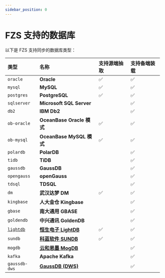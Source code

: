 ```yaml
---
sidebar_position: 0
---
```


# FZS 支持的数据库

以下是 FZS 支持同步的数据库类型：

| 类型        | 名称                                                 | 支持源端抽取 | 支持备端装载 |
| :---------- | :--------------------------------------------------- | :----------- | :----------- |
| `oracle`    | **Oracle**                                           | ✅           | ✅           |
| `mysql`     | **MySQL**                                            | ✅           | ✅           |
| `postgres`  | **PostgreSQL**                                       |     ✅         | ✅           |
| `sqlserver` | **Microsoft SQL Server**                             |              | ✅           |
| `db2`       | **IBM Db2**                                          |              | ✅           |
| `ob-oracle` | **OceanBase Oracle 模式**                            | ✅           | ✅           |
| `ob-mysql`  | **OceanBase MySQL 模式**                             | ✅           | ✅           |
| `polardb`   | **PolarDB**                                          |              | ✅           |
| `tidb`      | **TiDB**                                             |              | ✅           |
| `gaussdb`   | **GaussDB**                                          |              | ✅           |
| `opengauss` | **openGauss**                                        |              | ✅           |
| `tdsql`     | **TDSQL**                                            |              | ✅           |
| `dm`        | **武汉达梦 DM**                                      | ✅           | ✅           |
| `kingbase`  | **人大金仓 Kingbase**                                |              | ✅           |
| `gbase`     | **南大通用 GBASE**                                   |              | ✅           |
| `goldendb`  | **中兴通讯 GoldenDB**                                |              | ✅           |
| [`lightdb`](/intro/appendix/db-support/lightdb.md)   | [**恒生电子 LightDB**](https://www.light-pg.com/) |      ✅         | ✅           |
| `sundb`     | [**科蓝软件 SUNDB**](http://www.csii.com.cn/sundb.html)                                   | ✅           | ✅           |
| `mogdb`     | [**云和恩墨 MogDB**](https://www.mogdb.io/)                                   |              | ✅           |
| `kafka`    | **Apache Kafka**                                            |            | ✅ |
| `gaussdb-dws`    | [**GaussDB (DWS)**](https://www.huaweicloud.com/product/dws.html)                                            |            | ✅ |
